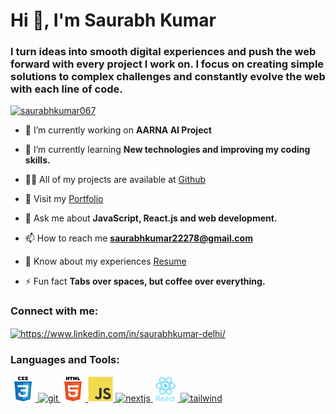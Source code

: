 <h1 align="start">Hi 👋, I'm Saurabh Kumar</h1>
<h3 align="start">I turn ideas into smooth digital experiences and push the web forward with every project I work on. I focus on creating simple solutions to complex challenges and constantly evolve the web with each line of code.</h3>

<p align="left"> <a href="https://github.com/ryo-ma/github-profile-trophy"><img src="https://github-profile-trophy.vercel.app/?username=saurabhkumar067" alt="saurabhkumar067" /></a> </p>

- 🔭 I’m currently working on **AARNA AI Project**

- 🌱 I’m currently learning **New technologies and improving my coding skills.**

- 👨‍💻 All of my projects are available at [Github](https://github.com/saurabhkumar067?tab=repositories)

- 💼 Visit my [Portfolio](https://saurabhkumar.vercel.app/)

- 💬 Ask me about **JavaScript, React.js and web development.**

- 📫 How to reach me **saurabhkumar22278@gmail.com**

- 📄 Know about my experiences [Resume]([https://github.com/saurabhkumar067/Resume/blob/main/Saurabh%20Kumar.pdf](https://github.com/saurabhkumar067/Resume/blob/main/Saurabh%20CV.pdf))

- ⚡ Fun fact **Tabs over spaces, but coffee over everything.**

<h3 align="left">Connect with me:</h3>
<p align="left">
<a href="https://www.linkedin.com/in/saurabhkumar-delhi/" target="blank"><img align="center" src="https://raw.githubusercontent.com/rahuldkjain/github-profile-readme-generator/master/src/images/icons/Social/linked-in-alt.svg" alt="https://www.linkedin.com/in/saurabhkumar-delhi/" height="30" width="40" /></a>
</p>

<h3 align="left">Languages and Tools:</h3>
<p align="left"> <a href="https://www.w3schools.com/css/" target="_blank" rel="noreferrer"> <img src="https://raw.githubusercontent.com/devicons/devicon/master/icons/css3/css3-original-wordmark.svg" alt="css3" width="40" height="40"/> </a> <a href="https://git-scm.com/" target="_blank" rel="noreferrer"> <img src="https://www.vectorlogo.zone/logos/git-scm/git-scm-icon.svg" alt="git" width="40" height="40"/> </a> <a href="https://www.w3.org/html/" target="_blank" rel="noreferrer"> <img src="https://raw.githubusercontent.com/devicons/devicon/master/icons/html5/html5-original-wordmark.svg" alt="html5" width="40" height="40"/> </a> <a href="https://developer.mozilla.org/en-US/docs/Web/JavaScript" target="_blank" rel="noreferrer"> <img src="https://raw.githubusercontent.com/devicons/devicon/master/icons/javascript/javascript-original.svg" alt="javascript" width="40" height="40"/> </a> <a href="https://nextjs.org/" target="_blank" rel="noreferrer"> <img src="https://cdn.worldvectorlogo.com/logos/nextjs-2.svg" alt="nextjs" width="40" height="40"/> </a> <a href="https://reactjs.org/" target="_blank" rel="noreferrer"> <img src="https://raw.githubusercontent.com/devicons/devicon/master/icons/react/react-original-wordmark.svg" alt="react" width="40" height="40"/> </a> <a href="https://tailwindcss.com/" target="_blank" rel="noreferrer"> <img src="https://www.vectorlogo.zone/logos/tailwindcss/tailwindcss-icon.svg" alt="tailwind" width="40" height="40"/> </a> </p>
